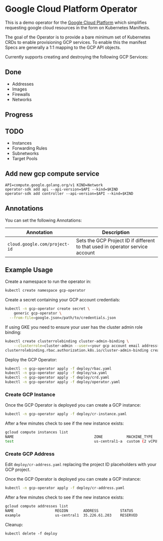 # Google Cloud Platform Operator

This is a demo operator for the [Google Cloud Platform](https://cloud.google.com) which simplifies requesting google cloud resources in the form on Kubernetes Manifests.

The goal of the Operator is to provide a bare minimum set of Kubernetes CRDs to enable provisioning GCP services. To enable this the manifest Specs are generally a 1:1 mapping to the GCP API objects.

Currently supports creating and destroying the following GCP Services:

## Done

* Addresses
* Images
* Firewalls
* Networks

## Progress

## TODO

* Instances
* Forwarding Rules
* Subnetworks
* Target Pools

## Add new gcp compute service

```
API=compute.google.golang.org/v1 KIND=Network
operator-sdk add api --api-version=$API --kind=$KIND
operator-sdk add controller --api-version=$API --kind=$KIND
```

## Annotations

You can set the following Annotations:

| Annotation | Description |
| ---------- | ----------- |
| `cloud.google.com/project-id` | Sets the GCP Project ID if different to that used in operator service account |


## Example Usage

Create a namespace to run the operator in:

```bash
kubectl create namespace gcp-operator
```

Create a secret containing your GCP account credentials:

```bash
kubectl -n gcp-operator create secret \
    generic gcp-operator \
  --from-file=google.json=/path/to/credentials.json
```

If using GKE you need to ensure your user has the cluster admin role binding:

```bash
kubectl create clusterrolebinding cluster-admin-binding \
    --clusterrole=cluster-admin --user=<your gcp account email address>
clusterrolebinding.rbac.authorization.k8s.io/cluster-admin-binding created
```

Deploy the GCP Operator:

```bash
kubectl -n gcp-operator apply -f deploy/rbac.yaml
kubectl -n gcp-operator apply -f deploy/sa.yaml
kubectl -n gcp-operator apply -f deploy/crd.yaml
kubectl -n gcp-operator apply -f deploy/operator.yaml
```

### Create GCP Instance

Once the GCP Operator is deployed you can create a GCP instance:

```bash
kubectl -n gcp-operator apply -f deploy/cr-instance.yaml
```

After a few minutes check to see if the new instance exists:

```bash
gcloud compute instances list
NAME                                     ZONE           MACHINE_TYPE               PREEMPTIBLE  INTERNAL_IP  EXTERNAL_IP     STATUS
test                                     us-central1-a  custom (2 vCPU, 4.00 GiB)               10.128.0.2                   RUNNING
```

### Create GCP Address

Edit `deploy/cr-address.yaml` replacing the project ID placeholders with your GCP project.

Once the GCP Operator is deployed you can create a GCP instance:

```bash
kubectl -n gcp-operator apply -f deploy/cr-address.yaml
```

After a few minutes check to see if the new instance exists:

```bash
gcloud compute addresses list
NAME                   REGION       ADDRESS          STATUS
example                us-central1  35.226.61.203    RESERVED

```

Cleanup:

```
kubectl delete -f deploy
```
